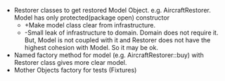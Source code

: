 - Restorer classes to get restored Model Object. e.g. AircraftRestorer. Model has only protected(package open) constructor  
  + +Make model class clear from infrastructure.
  - -Small leak of infrastructure to domain. Domain does not require it. But, Model is not coupled with it and Restorer does not have the highest cohesion with Model. So it may be ok. 
- Named factory method for model (e.g. AircraftRestorer::buy) with Restorer class gives more clear model.  
- Mother Objects factory for tests (Fixtures) 